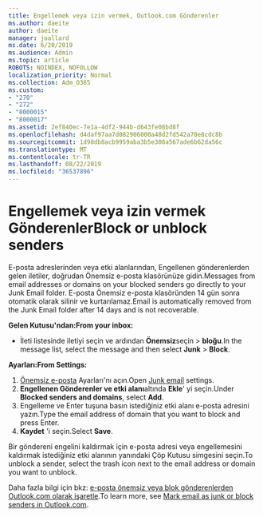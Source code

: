 ```yaml
---
title: Engellemek veya izin vermek, Outlook.com Gönderenler
ms.author: daeite
author: daeite
manager: joallard
ms.date: 6/20/2019
ms.audience: Admin
ms.topic: article
ROBOTS: NOINDEX, NOFOLLOW
localization_priority: Normal
ms.collection: Adm_O365
ms.custom:
- "270"
- "272"
- "8000015"
- "8000017"
ms.assetid: 2ef840ec-7e1a-4df2-944b-d643fe08bd8f
ms.openlocfilehash: d4daf97aa7d082906000a48d2fd542a70e8cdc8b
ms.sourcegitcommit: 1d98db8acb9959aba3b5e308a567ade6b62da56c
ms.translationtype: MT
ms.contentlocale: tr-TR
ms.lasthandoff: 08/22/2019
ms.locfileid: "36537896"
---
```

# <a name="block-or-unblock-senders"></a><span data-ttu-id="7fc03-102">Engellemek veya izin vermek Gönderenler</span><span class="sxs-lookup"><span data-stu-id="7fc03-102">Block or unblock senders</span></span>

<span data-ttu-id="7fc03-103">E-posta adreslerinden veya etki alanlarından, Engellenen gönderenlerden gelen iletiler, doğrudan Önemsiz e-posta klasörünüze gidin.</span><span class="sxs-lookup"><span data-stu-id="7fc03-103">Messages from email addresses or domains on your blocked senders go directly to your Junk Email folder.</span></span> <span data-ttu-id="7fc03-104">E-posta Önemsiz e-posta klasöründen 14 gün sonra otomatik olarak silinir ve kurtarılamaz.</span><span class="sxs-lookup"><span data-stu-id="7fc03-104">Email is automatically removed from the Junk Email folder after 14 days and is not recoverable.</span></span>

<span data-ttu-id="7fc03-105">**Gelen Kutusu'ndan:**</span><span class="sxs-lookup"><span data-stu-id="7fc03-105">**From your inbox:**</span></span>

- <span data-ttu-id="7fc03-106">İleti listesinde iletiyi seçin ve ardından **Önemsiz**seçin > **bloğu**.</span><span class="sxs-lookup"><span data-stu-id="7fc03-106">In the message list, select the message and then select **Junk** > **Block**.</span></span>

<span data-ttu-id="7fc03-107">**Ayarları:**</span><span class="sxs-lookup"><span data-stu-id="7fc03-107">**From Settings:**</span></span>

1. <span data-ttu-id="7fc03-108">[Önemsiz e-posta](https://outlook.live.com/mail/options/mail/junkEmail) Ayarları'nı açın.</span><span class="sxs-lookup"><span data-stu-id="7fc03-108">Open [Junk email](https://outlook.live.com/mail/options/mail/junkEmail) settings.</span></span>
2. <span data-ttu-id="7fc03-109">**Engellenen Gönderenler ve etki alanı**altında **Ekle**' yi seçin.</span><span class="sxs-lookup"><span data-stu-id="7fc03-109">Under **Blocked senders and domains**, select **Add**.</span></span>
3. <span data-ttu-id="7fc03-110">Engelleme ve Enter tuşuna basın istediğiniz etki alanı e-posta adresini yazın.</span><span class="sxs-lookup"><span data-stu-id="7fc03-110">Type the email address of domain that you want to block and press Enter.</span></span>
4. <span data-ttu-id="7fc03-111">**Kaydet** 'i seçin.</span><span class="sxs-lookup"><span data-stu-id="7fc03-111">Select **Save**.</span></span>

<span data-ttu-id="7fc03-112">Bir göndereni engelini kaldırmak için e-posta adresi veya engellemesini kaldırmak istediğiniz etki alanının yanındaki Çöp Kutusu simgesini seçin.</span><span class="sxs-lookup"><span data-stu-id="7fc03-112">To unblock a sender, select the trash icon next to the email address or domain you want to unblock.</span></span>

<span data-ttu-id="7fc03-113">Daha fazla bilgi için bkz: [e-posta önemsiz veya blok gönderenlerden Outlook.com olarak işaretle](https://support.office.com/article/a3ece97b-82f8-4a5e-9ac3-e92fa6427ae4?wt.mc_id=Office_Outlook_com_Alchemy).</span><span class="sxs-lookup"><span data-stu-id="7fc03-113">To learn more, see [Mark email as junk or block senders in Outlook.com](https://support.office.com/article/a3ece97b-82f8-4a5e-9ac3-e92fa6427ae4?wt.mc_id=Office_Outlook_com_Alchemy).</span></span>
